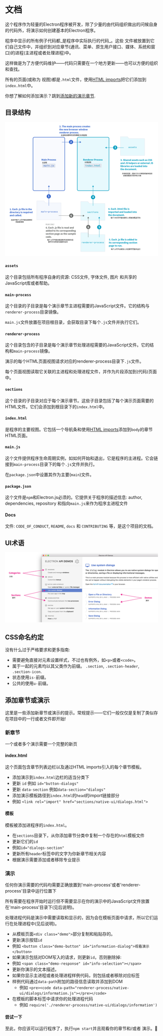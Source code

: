 # 文档

这个程序作为轻量的Electron程序被开发，除了少量的由代码组织做出的问候自身的代码外，将演示如何创建基本的Electron程序。

程序中显示的所有例子代码都_是程序中实际执行的代码_。这些 文件被放置到它们自己文件中，并组织到对应章节(通讯、菜单、原生用户接口、媒体、系统和窗口)的进程(主进程或者处理进程)中。 

这样做是为了方便代码维护——代码只需要在一个地方更新——也可以方便的组织和查找。

所有的页面(或称为 视图)都是`.html`文件，使用[HTML imports](http://www.html5rocks.com/en/tutorials/webcomponents/imports/)把它们添加到`index.html`中。

你想了解如何添加演示？跳到[添加新的演示章节](#添加章节或演示).

## 目录结构

![程序结构和操作框图](/assets/img/diagram.png)

#### `assets`
这个目录包括所有程序自身的资源: CSS文件, 字体文件, 图片 和共享的JavaScript库或者帮助。

#### `main-process`
这个目录的子目录是每个演示章节主进程需要的JavaScript文件。它的结构与`renderer-process`目录镜像。

`main.js`文件放置在项目根目录，会获取目录下每个`.js`文件并执行它们。

#### `renderer-process`
这个目录包含的子目录是每个演示章节处理进程需要的JavaScript文件。它的结构和`main-process`镜像。

演示的每个HTML页面视图请求对应的renderer-process目录下`.js`文件。

每个页面视图读取它关联的主进程和处理进程文件，并作为片段添加到(代码)页面中。

#### `sections`
这个目录的子目录对应于每个演示章节。这些子目录包括了每个演示页面需要的HTML文件。它们会添加到根目录下的`index.html`中。

#### `index.html`
是程序的主要视图。它包括一个导航条和使用[HTML imports](http://www.html5rocks.com/en/tutorials/webcomponents/imports/)添加到`body`的章节HTML页面。
#### `main.js`
这个文件提供程序生命周期实例，如如何开始和退出，它是程序的主进程。它会链接到`main-process`目录下的每个`.js`文件并执行。

在`package.json`中设置其作为主要(`main`)文件。

#### `package.json`
这个文件是`npm`和Electron.js必须的。它提供关于程序的描述信息: author, dependencies, repository 和指向`main.js`来作为程序主进程文件

#### Docs
文件: `CODE_OF_CONDUCT`, `README`, `docs` 和 `CONTRIBUTING` 等，是这个项目的文档。

## UI术语

![UI术语](/assets/img/ui-terminology.png)

## CSS命名约定

没有什么过于严格要求和更多指南:

- 需要避免直接对元素设置样式，不过也有例外，如`<p>`或者`<code>`。
- 属于一起的元素均以其父类作为前缀。 `.section`, `.section-header`, `.section-icon`.
- 状态使用`is-`前缀。
- 公共的使用`u-`前缀。

## 添加章节或演示

这里是一些添加新章节或演示的提示。常规提示——它们一般仅仅是复制了类似存在项目中的一行或者文件即开始!

### 新章节

一个或者多个演示需要一个完整的新页

#### index.html

这个页面包含章节列表边栏以及通过HTML imports引入的每个章节模板。

- 添加演示到`index.html`边栏的适当分类下
 - 更新 `id` 例如 `id="button-dialogs"`
 - 更新 `data-section` 例如`data-section="dialogs"`
- 添加演示模板路径到`index.html`的`head`的import链接部分 
 - 例如 `<link rel="import" href="sections/native-ui/dialogs.html">`

#### 模板

模板被添加进程序的`index.html`。

- 在`sections`目录下，从你添加章节分类中复制一个存在的`html`模板文件
- 更新它们的`id`
 - 例如`id="dialogs-section"`
- 更新所有`header`标签中的文字为你新章节相关内容
 - 根据演示需要添加或者移除专业提示

### 演示

任何你演示需要的代码均需要正确放置到'main-process'或者'renderer-process'目录中运行位置下

所有需要在程序开始时运行但不需要显示在你的演示中的JavaScript文件放置在'main-process'目录下(见后说明)。

处理进程代码是演示中需要读取和显示的，因为会在模板页面中请求，所以它们运行在处理进程中(见后说明)。

- 从模板页面`<div class="demo">`部分复制和粘贴存的。
- 更新演示按钮`id`
 - 例如 `<button class="demo-button" id="information-dialog">观看演示</button>`
- 如果演示包括对DOM写入的请求，则更新`id`，否则删除掉:
 - 例如 `<span class="demo-response" id="info-selection"></span>`
- 更新你演示的文本描述。
- 如果你显示主进程或者处理进程样例代码，则包括或者移除对应标签
 - 样例代码通过`data-path`附加的路径信息读取并添加到DOM
   - 例如 `<pre><code data-path="renderer-process/native-ui/dialogs/information.js"></pre></code>`
 - 在模板的脚本标签中请求你的处理进程代码
   - 例如  `require('./renderer-process/native-ui/dialogs/information')`

#### 尝试一下

至此，你应该可以运行程序了，执行`npm start`并且观看你的章节和/或者 演示。:tada:
